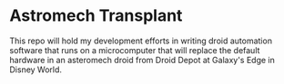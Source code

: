 # Astromech Transplant 

This repo will hold my development efforts in writing droid automation software that runs on a microcomputer that will replace the default hardware in an asteromech droid from Droid Depot at Galaxy's Edge in Disney World. 